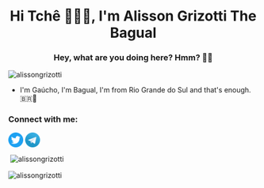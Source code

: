 <h1 align="center">Hi Tchê 🙋🏻‍♂️, I'm Alisson Grizotti The Bagual</h1>
<h3 align="center">Hey, what are you doing here? Hmm? 😬😬</h3>

<p align="left"> <img src="https://komarev.com/ghpvc/?username=alissongrizotti&color=blue&style=flat&label=PROFILE+VIEWS" alt="alissongrizotti" /> </p>

- I'm Gaúcho, I'm Bagual, I'm from Rio Grande do Sul and that's enough. 🇧🇷🧉

<h3 align="left">Connect with me:</h3>
<p align="left">
<a href="https://twitter.com/bagualisson" target="blank"><img align="center" src="https://github.com/AlissonGrizotti/AlissonGrizotti/blob/main/twitter-icone.png" alt="bagualisson" height="30" width="30" /></a>
<a href="https://t.me/Bagualisson" target="blank"><img align="center" src="https://github.com/AlissonGrizotti/AlissonGrizotti/blob/main/telegram-icone-icon.png" alt="bagualisson" height="30" width="30" /></a>
</p>
<p>

</p>

<p>&nbsp;<img align="center" src="https://github-readme-stats.vercel.app/api?username=AlissonGrizotti&theme=gotham&show_icons=true" alt="alissongrizotti" /></p>

<p><img align="center" src="https://github-readme-streak-stats.herokuapp.com?user=AlissonGrizotti&theme=dark-smoky&ring=229C67&fire=229C67&sideNums=32E698&currStreakNum=32E698&sideLabels=229C67)](https://git.io/streak-stats" alt="alissongrizotti" /></p>


